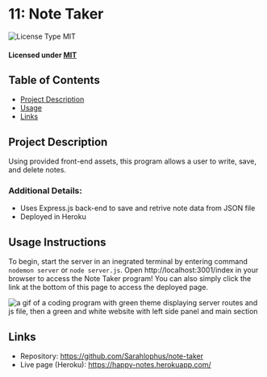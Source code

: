 # 11: Note Taker

![License Type MIT](https://img.shields.io/badge/License-MIT-blueviolet.svg)

#### Licensed under [MIT](LICENSE)

## Table of Contents

- [Project Description](#project-description)
- [Usage](#usage-instructions)
- [Links](#links)

## Project Description

Using provided front-end assets, this program allows a user to write, save, and delete notes.

### Additional Details:

- Uses Express.js back-end to save and retrive note data from JSON file
- Deployed in Heroku

## Usage Instructions

To begin, start the server in an inegrated terminal by entering command <code>nodemon server</code> or <code>node server.js</code>. Open http://localhost:3001/index in your browser to access the Note Taker program! You can also simply click the link at the bottom of this page to access the deployed page.

![a gif of a coding program with green theme displaying server routes and js file, then a green and white website with left side panel and main section](img/Note-Taker.gif)

## Links

- Repository: https://github.com/Sarahlophus/note-taker
- Live page (Heroku): https://happy-notes.herokuapp.com/
